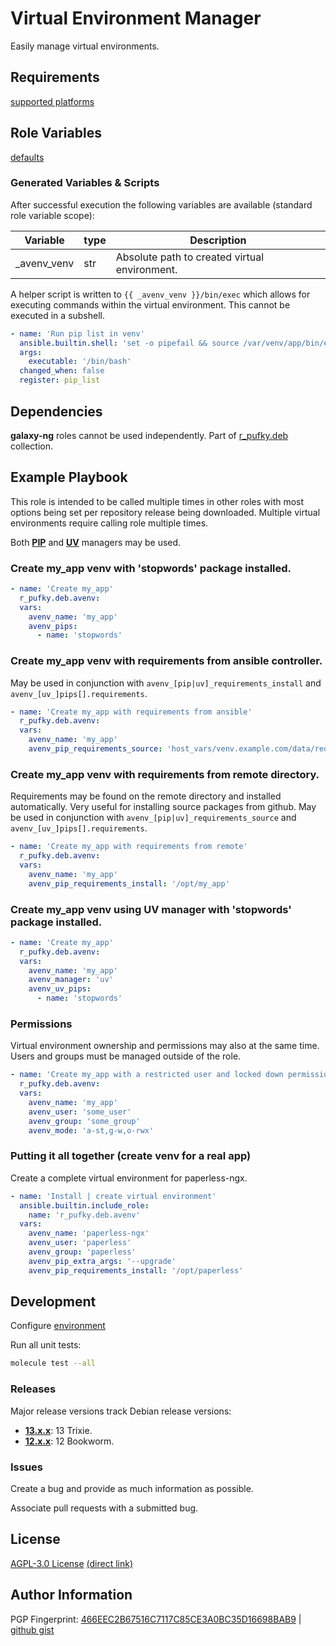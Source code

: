 # Virtual Environment Manager
Easily manage virtual environments.

## Requirements
[supported platforms](https://github.com/r-pufky/ansible_avenv/blob/main/meta/main.yml)

## Role Variables
[defaults](https://github.com/r-pufky/ansible_avenv/tree/main/defaults/main/)

### Generated Variables & Scripts
After successful execution the following variables are available (standard role
variable scope):

 Variable    | type | Description
-------------|------|----------------------------------------------
 _avenv_venv | str  | Absolute path to created virtual environment.


A helper script is written to `{{ _avenv_venv }}/bin/exec` which allows for
executing commands within the virtual environment. This cannot be executed in
a subshell.

```yaml
- name: 'Run pip list in venv'
  ansible.builtin.shell: 'set -o pipefail && source /var/venv/app/bin/exec pip list'
  args:
    executable: '/bin/bash'
  changed_when: false
  register: pip_list
```

## Dependencies
**galaxy-ng** roles cannot be used independently. Part of
[r_pufky.deb](https://github.com/r-pufky/ansible_collection_deb) collection.

## Example Playbook
This role is intended to be called multiple times in other roles with most
options being set per repository release being downloaded. Multiple virtual
environments require calling role multiple times.

Both [**PIP**](https://pip.pypa.io/en/stable/getting-started/) and
[**UV**](https://docs.astral.sh/uv/) managers may be used.

### Create my_app venv with 'stopwords' package installed.
``` yaml
- name: 'Create my_app'
  r_pufky.deb.avenv:
  vars:
    avenv_name: 'my_app'
    avenv_pips:
      - name: 'stopwords'
```

### Create my_app venv with requirements from ansible controller.
May be used in conjunction with `avenv_[pip|uv]_requirements_install` and
`avenv_[uv_]pips[].requirements`.

``` yaml
- name: 'Create my_app with requirements from ansible'
  r_pufky.deb.avenv:
  vars:
    avenv_name: 'my_app'
    avenv_pip_requirements_source: 'host_vars/venv.example.com/data/requirements.txt'
```

### Create my_app venv with requirements from remote directory.
Requirements may be found on the remote directory and installed automatically.
Very useful for installing source packages from github. May be used in
conjunction with `avenv_[pip|uv]_requirements_source` and
`avenv_[uv_]pips[].requirements`.

``` yaml
- name: 'Create my_app with requirements from remote'
  r_pufky.deb.avenv:
  vars:
    avenv_name: 'my_app'
    avenv_pip_requirements_install: '/opt/my_app'
```

### Create my_app venv using UV manager with 'stopwords' package installed.
``` yaml
- name: 'Create my_app'
  r_pufky.deb.avenv:
  vars:
    avenv_name: 'my_app'
    avenv_manager: 'uv'
    avenv_uv_pips:
      - name: 'stopwords'
```

### Permissions
Virtual environment ownership and permissions may also at the same time. Users
and groups must be managed outside of the role.

``` yaml
- name: 'Create my_app with a restricted user and locked down permissions'
  r_pufky.deb.avenv:
  vars:
    avenv_name: 'my_app'
    avenv_user: 'some_user'
    avenv_group: 'some_group'
    avenv_mode: 'a-st,g-w,o-rwx'
```

### Putting it all together (create venv for a real app)
Create a complete virtual environment for paperless-ngx.

```yaml
- name: 'Install | create virtual environment'
  ansible.builtin.include_role:
    name: 'r_pufky.deb.avenv'
  vars:
    avenv_name: 'paperless-ngx'
    avenv_user: 'paperless'
    avenv_group: 'paperless'
    avenv_pip_extra_args: '--upgrade'
    avenv_pip_requirements_install: '/opt/paperless'
```

## Development
Configure [environment](https://github.com/r-pufky/ansible_collection_docs/blob/main/dev/environment/README.md)

Run all unit tests:
``` bash
molecule test --all
```

### Releases
Major release versions track Debian release versions:

* **[13.x.x](https://github.com/r-pufky/ansible_avenv)**: 13 Trixie.
* **[12.x.x](https://github.com/r-pufky/ansible_avenv/tree/12.x)**: 12 Bookworm.

### Issues
Create a bug and provide as much information as possible.

Associate pull requests with a submitted bug.

## License
[AGPL-3.0 License](https://www.tldrlegal.com/license/gnu-affero-general-public-license-v3-agpl-3-0)
 [(direct link)](https://github.com/r-pufky/ansible_avenv/blob/main/LICENSE)

## Author Information
PGP Fingerprint: [466EEC2B67516C7117C85CE3A0BC35D16698BAB9](https://keys.openpgp.org/vks/v1/by-fingerprint/466EEC2B67516C7117C85CE3A0BC35D16698BAB9)
| [github gist](https://gist.github.com/r-pufky/a8df36977c55b5bb20829267c4c49d22)
